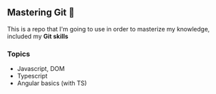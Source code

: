 
## Mastering Git 🤟

This is a repo that I'm going to use in order to masterize my knowledge, included my **Git skills**


### Topics

* Javascript, DOM
* Typescript
* Angular basics (with TS)
